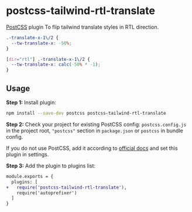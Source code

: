 # postcss-tailwind-rtl-translate

[PostCSS] plugin To flip tailwind translate styles in RTL direction.

[PostCSS]: https://github.com/postcss/postcss

```css
.-translate-x-1\/2 {
  --tw-translate-x: -50%;
}
```

```css
[dir="rtl"] .-translate-x-1\/2 {
  --tw-translate-x: calc(-50% * -1);
}
```

## Usage

**Step 1:** Install plugin:

```sh
npm install --save-dev postcss postcss-tailwind-rtl-translate
```

**Step 2:** Check your project for existing PostCSS config: `postcss.config.js`
in the project root, `"postcss"` section in `package.json`
or `postcss` in bundle config.

If you do not use PostCSS, add it according to [official docs]
and set this plugin in settings.

**Step 3:** Add the plugin to plugins list:

```diff
module.exports = {
  plugins: [
+   require('postcss-tailwind-rtl-translate'),
    require('autoprefixer')
  ]
}
```

[official docs]: https://github.com/postcss/postcss#usage
